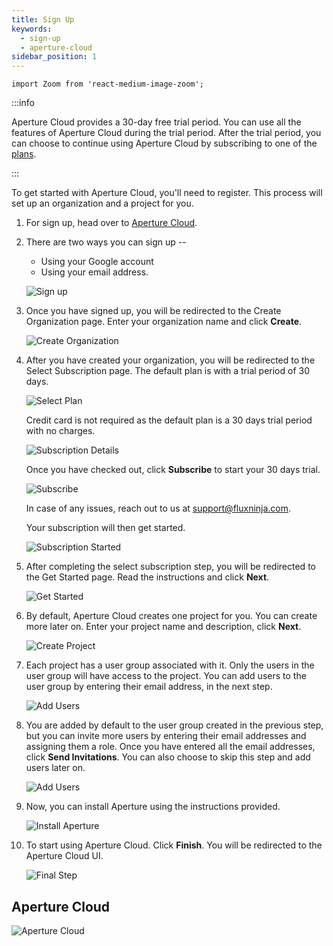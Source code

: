 ```yaml
---
title: Sign Up
keywords:
  - sign-up
  - aperture-cloud
sidebar_position: 1
---
```


```mdx-code-block
import Zoom from 'react-medium-image-zoom';
```

:::info

Aperture Cloud provides a 30-day free trial period. You can use all the features
of Aperture Cloud during the trial period. After the trial period, you can
choose to continue using Aperture Cloud by subscribing to one of the [plans][].

:::

To get started with Aperture Cloud, you'll need to register. This process will
set up an organization and a project for you.

1. For sign up, head over to
   [Aperture Cloud](https://app.fluxninja.com/sign-up).
2. There are two ways you can sign up --

   - Using your Google account
   - Using your email address.

   ![Sign up](./assets/sign-up/sign-up.png)

3. Once you have signed up, you will be redirected to the Create Organization
   page. Enter your organization name and click **Create**.

   ![Create Organization](./assets/sign-up/create-org.png)

4. After you have created your organization, you will be redirected to the
   Select Subscription page. The default plan is with a trial period of 30 days.

   ![Select Plan](./assets/sign-up/select-subscription.png)

   Credit card is not required as the default plan is a 30 days trial period
   with no charges.

   ![Subscription Details](./assets/sign-up/subscription-plan.png)

   Once you have checked out, click **Subscribe** to start your 30 days trial.

   ![Subscribe](./assets/sign-up/subscribe.png)

   In case of any issues, reach out to us at <support@fluxninja.com>.

   Your subscription will then get started.

   ![Subscription Started](./assets/sign-up/subscription-started.png)

5. After completing the select subscription step, you will be redirected to the
   Get Started page. Read the instructions and click **Next**.

   ![Get Started](./assets/sign-up/get-started.png)

6. By default, Aperture Cloud creates one project for you. You can create more
   later on. Enter your project name and description, click **Next**.

   ![Create Project](./assets/sign-up/project-name.png)

7. Each project has a user group associated with it. Only the users in the user
   group will have access to the project. You can add users to the user group by
   entering their email address, in the next step.

   ![Add Users](./assets/sign-up/usergroups.png)

8. You are added by default to the user group created in the previous step, but
   you can invite more users by entering their email addresses and assigning
   them a role. Once you have entered all the email addresses, click **Send
   Invitations**. You can also choose to skip this step and add users later on.

   ![Add Users](./assets/sign-up/invite-members.png)

9. Now, you can install Aperture using the instructions provided.

   ![Install Aperture](./assets/sign-up/install-aperture.png)

10. To start using Aperture Cloud. Click **Finish**. You will be redirected to
    the Aperture Cloud UI.

    ![Final Step](./assets/sign-up/thats-all.png)

## Aperture Cloud

![Aperture Cloud](./assets/sign-up/console-view.png)

[plans]: https://www.fluxninja.com/pricing
